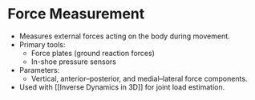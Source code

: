 # Force Measurement

- Measures external forces acting on the body during movement.
- Primary tools:
  - Force plates (ground reaction forces)
  - In-shoe pressure sensors
- Parameters:
  - Vertical, anterior–posterior, and medial–lateral force components.
- Used with [[Inverse Dynamics in 3D]] for joint load estimation.
